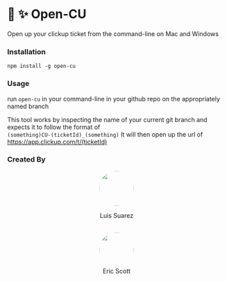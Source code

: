 # 📂 ✨ Open-CU
Open up your clickup ticket from the command-line on Mac and Windows

### Installation
`npm install -g open-cu`

### Usage
run `open-cu` in your command-line in your github repo on the appropriately named branch

This tool works by inspecting the name of your current git branch and expects it to follow the format of  
`(something)CU-(ticketId)_(something)`
It will then open up the url of https://app.clickup.com/t/(ticketId)

### Created By
<div style="text-align:center;">
<a href="https://github.com/suarezluis"><img src="https://github.com/suarezluis.png" height="auto" width="80" style="border-radius:50%"></a><br/> <p>Luis Suarez</p> <br/>
<a href="https://github.com/thunderducky"><img src="https://github.com/thunderducky.png" height="auto" width="80" style="border-radius:50%"><br/></a>Eric Scott
</div>
